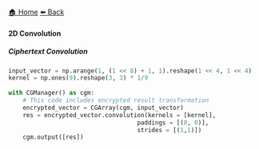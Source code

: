 [:house: Home](/docs/README.md) [:arrow_left: Back](/docs/advanced_operations/README.md)

#### 2D Convolution

##### Ciphertext Convolution

```python
input_vector = np.arange(1, (1 << 8) + 1, 1).reshape(1 << 4, 1 << 4) 
kernel = np.ones(9).reshape(3, 3) * 1/9
    
with CGManager() as cgm:
    # This code includes encrypted result transformation
    encrypted_vector = CGArray(cgm, input_vector) 
    res = encrypted_vector.convolution(kernels = [kernel], 
                                    paddings = [(0, 0)], 
                                    strides = [(1,1)])
    cgm.output([res])

```
